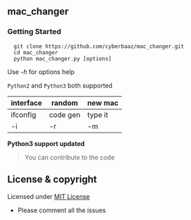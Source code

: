 ## mac_changer

### Getting Started
      
      git clone https://github.com/cyberbaaz/mac_changer.git
      cd mac_changer
      python mac_changer.py [options] 
     
 Use *-h* for options help 
  
`Python2` and `Python3` both supported

|interface|random  |new mac |
|---      | ---    |  ---   |
|ifconfig |code gen|type it |
|-i       |-r      |-m      |


**Python3 support updated**

> You can contribute to the code

## License & copyright

Licensed under [MIT License](LICENSE)

* Please comment all the issues
